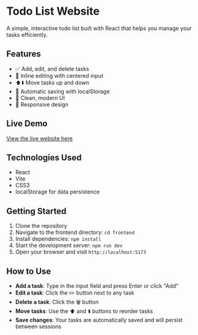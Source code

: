 # Todo List Website

A simple, interactive todo list built with React that helps you manage your tasks efficiently.

## Features

- ✅ Add, edit, and delete tasks
- 📝 Inline editing with centered input
- ⬆️⬇️ Move tasks up and down
- 💾 Automatic saving with localStorage
- 🎨 Clean, modern UI
- 📱 Responsive design

## Live Demo

[View the live website here](https://yourusername.github.io/todo_list_website/)

## Technologies Used

- React
- Vite
- CSS3
- localStorage for data persistence

## Getting Started

1. Clone the repository
2. Navigate to the frontend directory: `cd frontend`
3. Install dependencies: `npm install`
4. Start the development server: `npm run dev`
5. Open your browser and visit `http://localhost:5173`

## How to Use

- **Add a task**: Type in the input field and press Enter or click "Add"
- **Edit a task**: Click the ✏️ button next to any task
- **Delete a task**: Click the 🗑️ button
- **Move tasks**: Use the ⬆️ and ⬇️ buttons to reorder tasks
- **Save changes**: Your tasks are automatically saved and will persist between sessions
